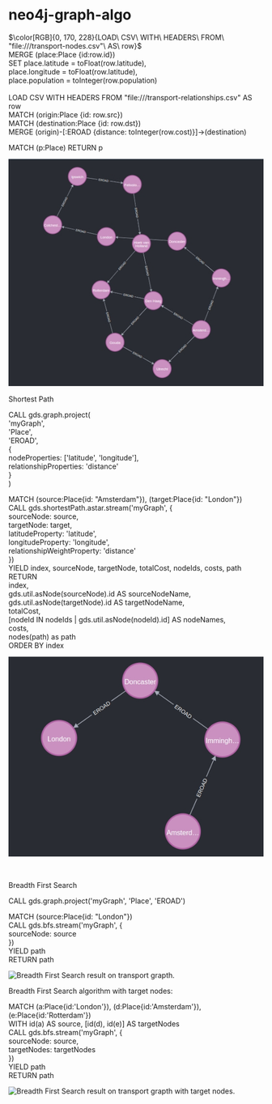 # neo4j-graph-algo
<p align="left">
$\color[RGB]{0, 170, 228}{LOAD\ CSV\ WITH\ HEADERS\ FROM\ "file:///transport-nodes.csv"\ AS\ row}$<br>
MERGE (place:Place {id:row.id})<br>
SET place.latitude = toFloat(row.latitude),<br>
place.longitude = toFloat(row.latitude),<br>
place.population = toInteger(row.population)<br>
<br>
LOAD CSV WITH HEADERS FROM "file:///transport-relationships.csv" AS row<br>
MATCH (origin:Place {id: row.src})<br>
MATCH (destination:Place {id: row.dst})<br>
MERGE (origin)-[:EROAD {distance: toInteger(row.cost)}]->(destination)<br>
</p>
<p>MATCH (p:Place) RETURN p<br></p>
<p align="left">
<img src="/img/g1.jpg"  title="full city graph.">
</p>
<p align="left">Shortest Path</p>
<p align="left">
CALL gds.graph.project(<br>
    'myGraph',<br>
    'Place',<br>
    'EROAD',<br>
    {<br>
        nodeProperties: ['latitude', 'longitude'],<br>
        relationshipProperties: 'distance'<br>
    }<br>
)<br>
</p>
<p align="left">
MATCH (source:Place{id: "Amsterdam"}), (target:Place{id: "London"})<br>
CALL gds.shortestPath.astar.stream('myGraph', {<br>
    sourceNode: source,<br>
    targetNode: target,<br>
    latitudeProperty: 'latitude',<br>
    longitudeProperty: 'longitude',<br>
    relationshipWeightProperty: 'distance'<br>
})<br>
YIELD index, sourceNode, targetNode, totalCost, nodeIds, costs, path<br>
RETURN<br>
    index,<br>
    gds.util.asNode(sourceNode).id AS sourceNodeName,<br>
    gds.util.asNode(targetNode).id AS targetNodeName,<br>
    totalCost,<br>
    [nodeId IN nodeIds | gds.util.asNode(nodeId).id] AS nodeNames,<br>
    costs,<br>
    nodes(path) as path<br>
ORDER BY index<br>
<p>
<p align="left">
<img src="/img/g2.jpg"  title="shortest path road graph.">
</p>
<br>
<p align="left">Breadth First Search<br></p>
<p>CALL gds.graph.project('myGraph', 'Place', 'EROAD')<br></p>
<p>MATCH (source:Place{id: "London"})<br>
CALL gds.bfs.stream('myGraph', {<br>
  sourceNode: source<br>
})<br>
YIELD path<br>
RETURN path<br></p>
<p align="left">
<img src="/img/g4.jpg"  title="Breadth First Search result on transport grapth.">
</p>
<p align="left">Breadth First Search algorithm with target nodes:<br></p>
<p align="left">
MATCH (a:Place{id:'London'}), (d:Place{id:'Amsterdam'}), (e:Place{id:'Rotterdam'})<br>
WITH id(a) AS source, [id(d), id(e)] AS targetNodes<br>
CALL gds.bfs.stream('myGraph', {<br>
  sourceNode: source,<br>
  targetNodes: targetNodes<br>
})<br>
YIELD path<br>
RETURN path<br></p>

<p align="left">
<img src="/img/g5.jpg"  title="Breadth First Search result on transport grapth with target nodes.">
</p>
